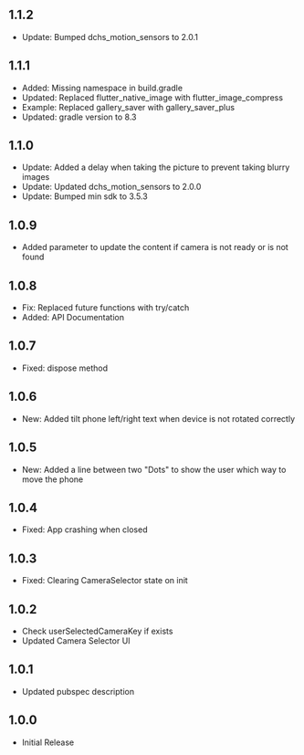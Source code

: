 ## 1.1.2

- Update: Bumped dchs_motion_sensors to 2.0.1

## 1.1.1

- Added: Missing namespace in build.gradle
- Updated: Replaced flutter_native_image with flutter_image_compress
- Example: Replaced gallery_saver with gallery_saver_plus
- Updated: gradle version to 8.3

## 1.1.0

- Update: Added a delay when taking the picture to prevent taking blurry images
- Update: Updated dchs_motion_sensors to 2.0.0
- Update: Bumped min sdk to 3.5.3
## 1.0.9

- Added parameter to update the content if camera is not ready or is not found

## 1.0.8

- Fix: Replaced future functions with try/catch
- Added: API Documentation

## 1.0.7

- Fixed: dispose method

## 1.0.6

- New: Added tilt phone left/right text when device is not rotated correctly

## 1.0.5

- New: Added a line between two "Dots" to show the user which way to move the phone

## 1.0.4

- Fixed: App crashing when closed

## 1.0.3

- Fixed: Clearing CameraSelector state on init

## 1.0.2

- Check userSelectedCameraKey if exists
- Updated Camera Selector UI

## 1.0.1

- Updated pubspec description

## 1.0.0

- Initial Release